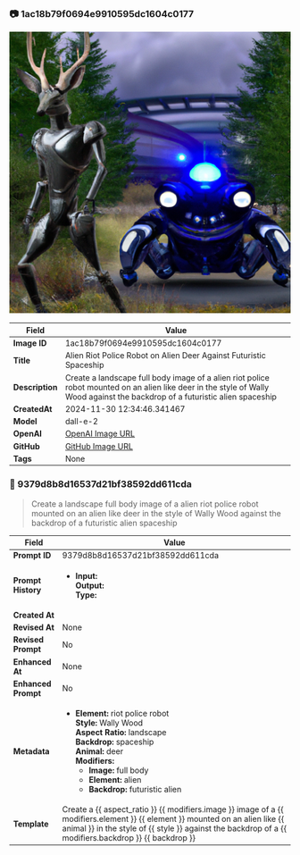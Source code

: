 

### 📷 1ac18b79f0694e9910595dc1604c0177 


![data.id](./1ac18b79f0694e9910595dc1604c0177.jpg)


| Field          | Value                                                                                                                     |
|----------------|---------------------------------------------------------------------------------------------------------------------------|
| **Image ID**             | 1ac18b79f0694e9910595dc1604c0177                                                                                                             |
| **Title**           | Alien Riot Police Robot on Alien Deer Against Futuristic Spaceship                                                                                                       |
| **Description**           | Create a landscape full body image of a alien riot police robot mounted on an alien like deer in the style of Wally Wood against the backdrop of a futuristic alien spaceship                                                                                                       |
| **CreatedAt**        | 2024-11-30 12:34:46.341467                                                                                                        |
| **Model**        | dall-e-2                                                                                                        |
| **OpenAI**         | [OpenAI Image URL](https://oaidalleapiprodscus.blob.core.windows.net/private/org-TZj0gKpq3CiXdXNznVOkBYav/user-t5KW5S6yYiCS0u4yDWasqnEP/img-vwKqrX8P5fqMqTLs9OE0u6kf.png?st=2024-11-30T11%3A34%3A39Z&se=2024-11-30T13%3A34%3A39Z&sp=r&sv=2024-08-04&sr=b&rscd=inline&rsct=image/png&skoid=d505667d-d6c1-4a0a-bac7-5c84a87759f8&sktid=a48cca56-e6da-484e-a814-9c849652bcb3&skt=2024-11-30T03%3A48%3A49Z&ske=2024-12-01T03%3A48%3A49Z&sks=b&skv=2024-08-04&sig=bm4TYnscKppzXwZC0HBdVyrM/qu0Eur01wefKcqiAtY%3D)                                                                                |
| **GitHub**         | [GitHub Image URL](https://github.com/Caneta-Silva/cyber-tomorrow/blob/main/images/1ac18b79f0694e9910595dc1604c0177/1ac18b79f0694e9910595dc1604c0177.jpg?raw=true)                                                                                |
| **Tags**       | None                                                                                                                   |

### 📜 9379d8b8d16537d21bf38592dd611cda

> Create a landscape full body image of a alien riot police robot mounted on an alien like deer in the style of Wally Wood against the backdrop of a futuristic alien spaceship

| Field          | Value                                                                                                                                                                      |
|----------------|----------------------------------------------------------------------------------------------------------------------------------------------------------------------------|
| **Prompt ID**  | 9379d8b8d16537d21bf38592dd611cda                                                                                                                                                            |
| **Prompt History** | <ul><li>**Input:**  <br> **Output:**  <br> **Type:** </li></ul> |
| **Created At** |                                                                                                                                                    |
| **Revised At** | None                                                                                                                                                   |
| **Revised Prompt** | No                                                                                                                                                                      |
| **Enhanced At** | None                                                                                                                                                  |
| **Enhanced Prompt** | No                                                                                                                                                                    |
| **Metadata**   | <ul><li>**Element:** riot police robot <br> **Style:** Wally Wood <br> **Aspect Ratio:** landscape <br> **Backdrop:** spaceship <br> **Animal:** deer <br> **Modifiers:**<ul><li>**Image:** full body</li><li>**Element:** alien</li><li>**Backdrop:** futuristic alien</li></ul></li></ul> |
| **Template**   | Create a {{ aspect_ratio }} {{ modifiers.image }} image of a {{ modifiers.element }} {{ element }} mounted on an alien like {{ animal }} in the style of {{ style }} against the backdrop of a {{ modifiers.backdrop }} {{ backdrop }}                                                                                                                                           |


